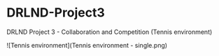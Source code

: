 # DRLND-Project3
DRLND Project 3 - Collaboration and Competition (Tennis environment)

![Tennis environment](Tennis environment - single.png)